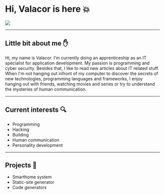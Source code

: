 # Hi, Valacor is here :boom:
<img src="https://external-content.duckduckgo.com/iu/?u=https%3A%2F%2Fi.redd.it%2Frwpc9j6bjma21.jpg&f=1&nofb=1&ipt=332c4238b3de5c0283a0273299631b96e5e611e570d31a4591c0a91c17248b06&ipo=images">

---
## Little bit about me :raised_hand:
Hi, my name is Valacor. I'm currently doing an apprenticeship as an IT specialist for application development. My passion is programming and cyber security. Besides that, I like to read new articles about IT related stuff.
When I'm not hanging out infront of my computer to discover the secrets of new technologies, programming languages and frameworks, I enjoy hanging out with friends, watching movies and series or try to understand the mysteries of human communication. 

--- 
## Current interests :mag:
- Programming
- Hacking
- Building
- Human communication
- Personality development 

---
## Projects :movie_camera:
- Smarthome system
- Static-site generator
- Code generators
  
<!--
**valyriouc/valyriouc** is a ✨ _special_ ✨ repository because its `README.md` (this file) appears on your GitHub profile.

Here are some ideas to get you started:

- 🔭 I’m currently working on ...
- 🌱 I’m currently learning ...
- 👯 I’m looking to collaborate on ...
- 🤔 I’m looking for help with ...
- 💬 Ask me about ...
- 📫 How to reach me: ...
- 😄 Pronouns: ...
- ⚡ Fun fact: ...
-->
